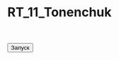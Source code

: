 # RT_11_Tonenchuk
<!DOCTYPE html>
<html>
<head>

<script src="http://code.jquery.com/jquery-latest.js"></script>

<script>	 		
	$(document).ready(function () {
		$("button").click(function () {
		var i=0;
		
             do{
		$('#div1').delay(150);
		$('#div2').delay(150);
		$('#div3').delay(150);
		$('#div4').delay(150);
		$('#div5').delay(150);
		
                if(i==0){
		$("#div1").fadeIn();}
		i++;		
		
                if(i==4){
		$("#div2").fadeIn();}
		
                if(i==8){
		$("#div3").fadeIn();}
		
                if(i==12){
		$("#div4").fadeIn();}
		
                if(i==16){
		$("#div5").fadeIn();}
		
                if(i==20){
		$("#div5").fadeOut();}
		
                if(i==24){
		$("#div4").fadeOut();}
		
                if(i==28){
		$("#div3").fadeOut();}
		
                if(i==32){
		$("#div2").fadeOut();}
		
                if(i==36){
		$("#div1").fadeOut();
		i=0;}
}
		while(i<37)
		});
});
</script>

</head>
<body>
<div id="div1" style="width:40px;height:40px;float:left;display:none;background-color:blue;"></div>
<div id="div2" style="width:40px;height:40px;float:left;display:none;background-color:green;"></div>
<div id="div3" style="width:40px;height:40px;float:left;display:none;background-color:black;"></div>
<div id="div4" style="width:40px;height:40px;float:left;display:none;background-color:fuchsia;"></div>
<div id="div5" style="width:40px;height:40px;float:left;display:none;background-color:red;"></div>
</body>
<br><br>
<button>Запуск</button>
</html>
